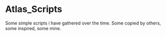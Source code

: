 # Atlas_Scripts
Some simple scripts i have gathered over the time. Some copied by others, some inspired, some mine.
